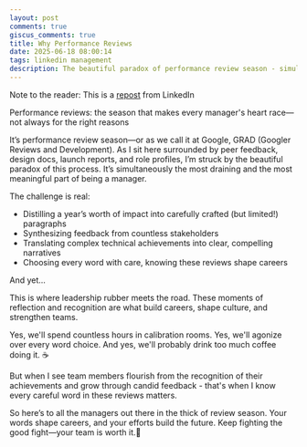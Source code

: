 ```yaml
---
layout: post
comments: true
giscus_comments: true
title: Why Performance Reviews
date: 2025-06-18 08:00:14
tags: linkedin management
description: The beautiful paradox of performance review season - simultaneously draining and meaningful, where carefully crafted words shape careers and build teams.
---
```


Note to the reader: This is a [repost](https://www.linkedin.com/posts/yewjinlim_performance-reviews-the-season-that-makes-activity-7271764919455248384-xo7k?utm_source=share&utm_medium=member_desktop&rcm=ACoAAAD4xmMBhqAf0RkmEot2NJkJA3gvq31H7Os) from LinkedIn

Performance reviews: the season that makes every manager's heart race—not always for the right reasons

It’s performance review season—or as we call it at Google, GRAD (Googler Reviews and Development). As I sit here surrounded by peer feedback, design docs, launch reports, and role profiles, I’m struck by the beautiful paradox of this process. It’s simultaneously the most draining and the most meaningful part of being a manager.

The challenge is real:

- Distilling a year’s worth of impact into carefully crafted (but limited!) paragraphs
- Synthesizing feedback from countless stakeholders
- Translating complex technical achievements into clear, compelling narratives
- Choosing every word with care, knowing these reviews shape careers

And yet...

This is where leadership rubber meets the road. These moments of reflection and recognition are what build careers, shape culture, and strengthen teams.

Yes, we'll spend countless hours in calibration rooms. Yes, we'll agonize over every word choice. And yes, we'll probably drink too much coffee doing it. ☕

But when I see team members flourish from the recognition of their achievements and grow through candid feedback - that's when I know every careful word in these reviews matters.

So here’s to all the managers out there in the thick of review season. Your words shape careers, and your efforts build the future. Keep fighting the good fight—your team is worth it.💪

